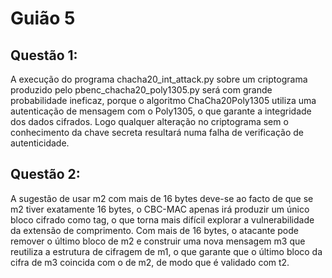 # Guião 5

## Questão 1:

A execução do programa chacha20_int_attack.py sobre um criptograma produzido pelo pbenc_chacha20_poly1305.py será com grande probabilidade ineficaz, porque o
algoritmo ChaCha20Poly1305 utiliza uma autenticação de mensagem com o Poly1305, o que garante a integridade dos dados cifrados. Logo qualquer alteração no criptograma sem o conhecimento da chave secreta resultará numa falha de verificação de autenticidade.


## Questão 2:

A sugestão de usar m2 com mais de 16 bytes deve-se ao facto de que se m2 tiver exatamente 16 bytes, o CBC-MAC apenas irá produzir um único bloco cifrado como tag, o que torna mais difícil explorar
a vulnerabilidade da extensão de comprimento. Com mais de 16 bytes, o atacante pode remover o último bloco de m2 e construir uma nova mensagem m3 que reutiliza a estrutura de cifragem de m1, o que garante que o último bloco da cifra de m3 coincida com o de m2, de modo que é validado com t2.
